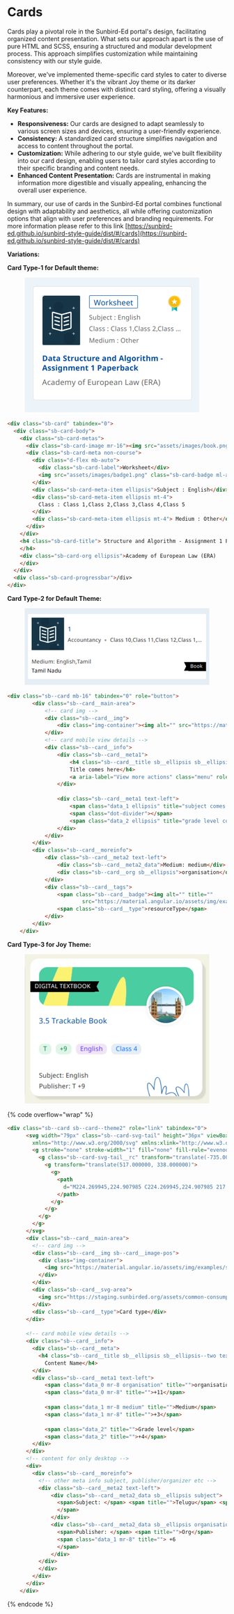 # Cards

Cards play a pivotal role in the Sunbird-Ed portal's design, facilitating organized content presentation. What sets our approach apart is the use of pure HTML and SCSS, ensuring a structured and modular development process. This approach simplifies customization while maintaining consistency with our style guide.

Moreover, we've implemented theme-specific card styles to cater to diverse user preferences. Whether it's the vibrant Joy theme or its darker counterpart, each theme comes with distinct card styling, offering a visually harmonious and immersive user experience.

**Key Features:**

* **Responsiveness:** Our cards are designed to adapt seamlessly to various screen sizes and devices, ensuring a user-friendly experience.
* **Consistency:** A standardized card structure simplifies navigation and access to content throughout the portal.
* **Customization:** While adhering to our style guide, we've built flexibility into our card design, enabling users to tailor card styles according to their specific branding and content needs.
* **Enhanced Content Presentation:** Cards are instrumental in making information more digestible and visually appealing, enhancing the overall user experience.

In summary, our use of cards in the Sunbird-Ed portal combines functional design with adaptability and aesthetics, all while offering customization options that align with user preferences and branding requirements. For more information please refer to this link [https://sunbird-ed.github.io/sunbird-style-guide/dist/#/cards](https://sunbird-ed.github.io/sunbird-style-guide/dist/#/cards)

**Variations:**

**Card Type-1 for Default theme:**

<figure><img src="../../../../.gitbook/assets/image (73).png" alt=""><figcaption></figcaption></figure>

```html
<div class="sb-card" tabindex="0">
  <div class="sb-card-body">
    <div class="sb-card-metas">
      <div class="sb-card-image mr-16"><img src="assets/images/book.png"></div>
      <div class="sb-card-meta non-course">
        <div class="d-flex mb-auto">
          <div class="sb-card-label">Worksheet</div>
          <img src="assets/images/badge1.png" class="sb-card-badge ml-auto">
        </div>
        <div class="sb-card-meta-item ellipsis">Subject : English</div>
        <div class="sb-card-meta-item ellipsis mt-4">
          Class : Class 1,Class 2,Class 3,Class 4,Class 5
        </div>
        <div class="sb-card-meta-item ellipsis mt-4"> Medium : Other</div>
      </div>
    </div>
    <h4 class="sb-card-title"> Structure and Algorithm - Assignment 1 Paperback
    </h4>
    <div class="sb-card-org ellipsis">Academy of European Law (ERA)
    </div>
  </div>
  <div class="sb-card-progressbar">/div>
</div>
```

**Card Type-2 for Default Theme:**

<figure><img src="../../../../.gitbook/assets/image (75).png" alt=""><figcaption></figcaption></figure>

```html
<div class="sb--card mb-16" tabindex="0" role="button">
        <div class="sb--card__main-area">
            <!-- card img -->
            <div class="sb--card__img">
                <div class="img-container"><img alt="" src="https://material.angular.io/assets/img/examples/shiba2.jpg"></div>
            </div>
            <!-- card mobile view details -->
            <div class="sb--card__info">
                <div class="sb--card__meta1">
                    <h4 class="sb--card__title sb__ellipsis sb__ellipsis--two text-left flex-basis-1" title="Title comes here">
                    Title comes here</h4>
                    <a aria-label="View more actions" class="menu" role="button" tabindex="0"></a>
                </div>  
        
                <div class="sb--card__meta1 text-left">
                    <span class="data_1 ellipsis" title="subject comes here">dsubject comes here</span>
                    <span class="dot-divider"></span>
                    <span class="data_2 ellipsis" title="grade level comes here">grade level comes here</span>
                </div>
            </div>
        </div>
        <div class="sb--card__moreinfo">
            <div class="sb--card__meta2 text-left">
                <div class="sb--card__meta2_data">Medium: medium</div>
                <div class="sb--card__org sb__ellipsis">organisation</div>
            </div>
            <div class="sb--card__tags">
                <span class="sb--card__badge"><img alt="" title=""
                        src="https://material.angular.io/assets/img/examples/shiba2.jpg"></span>
                <span class="sb--card__type">resourceType</span>
            </div>
        </div>
    </div>
```

**Card Type-3 for Joy Theme:**

<figure><img src="../../../../.gitbook/assets/image (76).png" alt=""><figcaption></figcaption></figure>

{% code overflow="wrap" %}
```html
<div class="sb--card sb--card--theme2" role="link" tabindex="0">
      <svg width="79px" class="sb--card-svg-tail" height="36px" viewBox="0 0 79 36" version="1.1"
        xmlns="http://www.w3.org/2000/svg" xmlns:xlink="http://www.w3.org/1999/xlink">
        <g stroke="none" stroke-width="1" fill="none" fill-rule="evenodd">
          <g class="sb--card-svg-tail__rc" transform="translate(-735.000000, -524.000000)">
            <g transform="translate(517.000000, 338.000000)">
              <g>
                <path
                  d="M224.269945,224.907985 C224.269945,224.907985 217.096964,205.264724 219.487958,199.23369 C221.878951,193.203161 229.905965,205.609232 231.442925,210.261729 C231.442925,210.261729 230.930605,187 237.762123,187 C244.59339,187 245.447423,217.498667 245.447423,217.498667 C245.447423,217.498667 247.838417,203.54168 252.27894,203.54168 C256.719214,203.54168 251.424907,219.049331 253.645044,218.704823 C255.865431,218.360315 264.612662,211.290301 270.931859,218.871747 C277.250806,226.453445 274.347493,238.1705 281.17901,237.998119 C288.010277,237.825992 268.503575,211.123125 272.431528,205.95374 C276.359732,200.784607 286.265169,212.84617 287.119203,215.94775 C287.119203,215.94775 286.606883,199.23369 291.218013,199.23369 C295.829393,199.23369 296,223.18494 296,223.18494 L224.269945,224.907985 Z">
                </path>
              </g>
            </g>
          </g>
        </g>
      </svg>
      <div class="sb--card__main-area">
        <!-- card img -->
        <div class="sb--card__img sb--card__image-pos">
          <div class="img-container">
            <img src="https://material.angular.io/assets/img/examples/shiba2.jpg" alt="">
          </div>
        </div>
        <div class="sb--card__svg-area">
          <img src="https://staging.sunbirded.org/assets/common-consumption/images/abstract_02.svg" alt=""/>
        </div>
        <div class="sb--card__type">Card type</div>
      </div>
    
      <!-- card mobile view details -->
      <div class="sb--card__info">
        <div class="sb--card__meta">
          <h4 class="sb--card__title sb__ellipsis sb__ellipsis--two text-left flex-basis-1" title="">
            Content Name</h4>
        </div>
        <div class="sb--card__meta1 text-left">
            <span class="data_0 mr-8 organisation" title="">organisation</span>
            <span class="data_0 mr-8" title="">+11</span>
    
            <span class="data_1 mr-8 medium" title="">Medium</span>
            <span class="data_1 mr-8" title="">+3</span>
    
            <span class="data_2" title="">Grade level</span>
            <span class="data_2" title="">+4</span>
        </div>
      </div>
      <!-- content for only desktop -->
      <div>
        <div class="sb--card__moreinfo">
          <!-- other meta info subject, publisher/organizer etc -->
          <div class="sb--card__meta2 text-left">
              <div class="sb--card__meta2_data sb__ellipsis subject">
                <span>Subject: </span> <span title="">Telugu</span> <span class="data_1 mr-8" title=""> +5
                </span>
              </div>
              <div class="sb--card__meta2_data sb__ellipsis organisation">
                <span>Publisher: </span> <span title="">Org</span>
                <span class="data_1 mr-8" title=""> +6
                </span>
              </div>
          </div>
          </div>
        </div>
      </div>
    </div>
```
{% endcode %}
